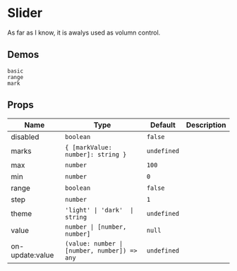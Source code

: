 # Slider
As far as I know, it is awalys used as volumn control.

## Demos
```demo
basic
range
mark
```

## Props
|Name|Type|Default|Description|
|-|-|-|-|
|disabled|`boolean`|`false`||
|marks|`{ [markValue: number]: string }`|`undefined`||
|max|`number`|`100`||
|min|`number`|`0`||
|range|`boolean`|`false`||
|step|`number`|`1`||
|theme|`'light' \| 'dark'  \| string`|`undefined`||
|value|`number \| [number, number]`|`null`|
|on-update:value|`(value: number \| [number, number]) => any`|`undefined`||
